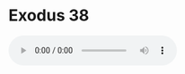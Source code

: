 # Exodus 38

<audio controls>
  <source src="https://openbible.com/audio/hays/BSB_02_Exo_038_H.mp3" type="audio/mp3" />
  <a href="https://openbible.com/audio/hays/BSB_02_Exo_038_H.mp3" download="https://openbible.com/audio/hays/BSB_02_Exo_038_H.mp3">Download MP3 audio</a>.
</audio>

<!--@include: @/bible/translations/bsb/02_exo/verses/038.md-->